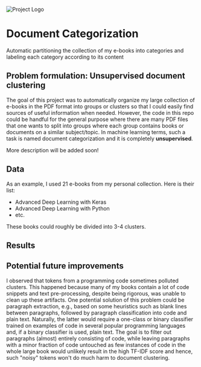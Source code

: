 ![Project Logo](https://cdn.pixabay.com/photo/2017/07/15/22/07/library-2507902__340.jpg)
# Document Categorization
Automatic partitioning the collection of my e-books into categories and labeling each category according to its content

## Problem formulation: Unsupervised document clustering
The goal of this project was to automatically organize my large collection of e-books in the PDF format into groups or clusters so that I could easily find sources of useful information when needed. However, the code in this repo could be handful for the general purpose where there are many PDF files that one wants to split into groups where each group contains books or documents on a similar subject/topic. In machine learning terms, such a task is named document categorization and it is completely **unsupervised**.

More description will be added soon!

## Data
As an example, I used 21 e-books from my personal collection. Here is their list:
* Advanced Deep Learning with Keras
* Advanced Deep Learning with Python
* etc.

These books could roughly be divided into 3-4 clusters.

## Results

## Potential future improvements
I observed that tokens from a programming code sometimes polluted clusters. This happened because many of my books contain a lot of code snippets and text pre-processing, despite being rigorous, was unable to clean up these artifacts. One potential solution of this problem could be paragraph extraction, e.g., based on some heuristics such as blank lines between paragraphs, followed by paragraph classification into code and plain text. Naturally, the latter would require a one-class or binary classifier trained on examples of code in several popular programming languages and, if a binary classifier is used, plain text. The goal is to filter out paragraphs (almost) entirely consisting of code, while leaving paragraphs with a minor fraction of code untouched as few instances of code in the whole large book would unlikely result in the high TF-IDF score and hence, such "noisy" tokens won't do much harm to document clustering.
